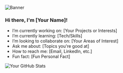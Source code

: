 ![Banner](https://pin.it/1ZEscj8Bu)

### Hi there, I'm [Your Name]!

- I’m currently working on: [Your Projects or Interests]
- I’m currently learning: [Tech/Skills]
- I’m looking to collaborate on: [Your Areas of Interest]
- Ask me about: [Topics you're good at]
- How to reach me: [Email, LinkedIn, etc.]
- Fun fact: [Fun Personal Fact]

![Your GitHub Stats](https://github-readme-stats.vercel.app/api?username=yourusername&show_icons=true&theme=radical)
